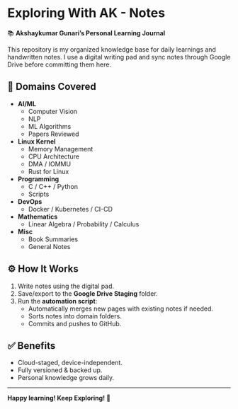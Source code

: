 # Exploring With AK - Notes

📚 **Akshaykumar Gunari’s Personal Learning Journal**

This repository is my organized knowledge base for daily learnings and handwritten notes. I use a digital writing pad and sync notes through Google Drive before committing them here.

## 📌 Domains Covered

- **AI/ML**
  - Computer Vision
  - NLP
  - ML Algorithms
  - Papers Reviewed
- **Linux Kernel**
  - Memory Management
  - CPU Architecture
  - DMA / IOMMU
  - Rust for Linux
- **Programming**
  - C / C++ / Python
  - Scripts
- **DevOps**
  - Docker / Kubernetes / CI-CD
- **Mathematics**
  - Linear Algebra / Probability / Calculus
- **Misc**
  - Book Summaries
  - General Notes

## ⚙️ How It Works

1. Write notes using the digital pad.
2. Save/export to the **Google Drive Staging** folder.
3. Run the **automation script**:
   - Automatically merges new pages with existing notes if needed.
   - Sorts notes into domain folders.
   - Commits and pushes to GitHub.

## ✅ Benefits

- Cloud-staged, device-independent.
- Fully versioned & backed up.
- Personal knowledge grows daily.

---

**Happy learning! Keep Exploring! 🚀**

